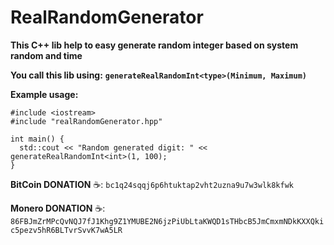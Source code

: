 # RealRandomGenerator
**This C++ lib help to easy generate random integer based on system random and time**

**You call this lib using:** **```generateRealRandomInt<type>(Minimum, Maximum)```**



**Example usage:** 
```
#include <iostream>
#include "realRandomGenerator.hpp"

int main() {
  std::cout << "Random generated digit: " << generateRealRandomInt<int>(1, 100);
}
```



**BitCoin DONATION** ☕️: ```bc1q24sqqj6p6htuktap2vht2uzna9u7w3wlk8kfwk```

**Monero DONATION** ☕️: ```86FBJmZrMPcQvNQJ7fJ1Khg9Z1YMUBE2N6jzPiUbLtaKWQD1sTHbcB5JmCmxmNDkKXXQkic5pezv5hR6BLTvrSvvK7wA5LR```
